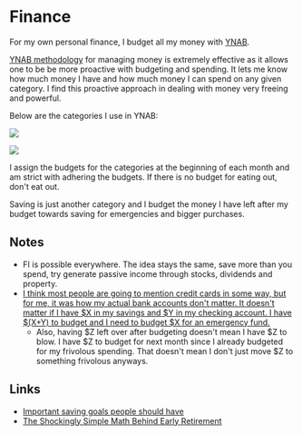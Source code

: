 # Finance
For my own personal finance, I budget all my money with [YNAB](https://www.youneedabudget.com).

[YNAB methodology](https://www.youneedabudget.com/method/) for managing money is extremely effective as it allows one to be be more proactive with budgeting and spending. It lets me know how much money I have and how much money I can spend on any given category. I find this proactive approach in dealing with money very freeing and powerful.

Below are the categories I use in YNAB:

![](https://i.imgur.com/4wppdbk.png)

![](https://i.imgur.com/AY2ttNp.png)

I assign the budgets for the categories at the beginning of each month and am strict with adhering the budgets. If there is no budget for eating out, don't eat out.

Saving is just another category and I budget the money I have left after my budget towards saving for emergencies and bigger purchases.

## Notes
- FI is possible everywhere. The idea stays the same, save more than you spend, try generate passive income through stocks, dividends and property.
- [I think most people are going to mention credit cards in some way, but for me, it was how my actual bank accounts don't matter. It doesn't matter if I have $X in my savings and $Y in my checking account. I have $(X+Y) to budget and I need to budget $X for an emergency fund.](https://www.reddit.com/r/ynab/comments/908iob/what_was_the_hardest_part_of_ynab_for_you_to/)
	- Also, having $Z left over after budgeting doesn't mean I have $Z to blow. I have $Z to budget for next month since I already budgeted for my frivolous spending. That doesn't mean I don't just move $Z to something frivolous anyways.

## Links
- [Important saving goals people should have](https://www.reddit.com/r/ynab/comments/8d4ab4/what_is_the_best_approach_for_budgeting_savings/)
- [The Shockingly Simple Math Behind Early Retirement](https://www.mrmoneymustache.com/2012/01/13/the-shockingly-simple-math-behind-early-retirement/)